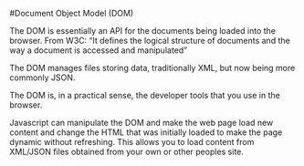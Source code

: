 #Document Object Model (DOM)

The DOM is essentially an API for the documents being loaded into the browser. From W3C: “It defines the logical structure of documents and the way a document is accessed and manipulated”

The DOM manages files storing data, traditionally XML, but now being more commonly JSON.

The DOM is, in a practical sense, the developer tools that you use in the browser.

Javascript can manipulate the DOM and make the web page load new content and change the HTML that was initially loaded to make the page dynamic without refreshing. This allows you to load content from XML/JSON files obtained from your own or other peoples site.